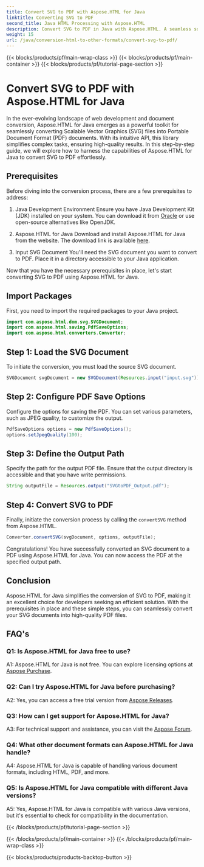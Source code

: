 ```yaml
---
title: Convert SVG to PDF with Aspose.HTML for Java
linktitle: Converting SVG to PDF
second_title: Java HTML Processing with Aspose.HTML
description: Convert SVG to PDF in Java with Aspose.HTML. A seamless solution for high-quality document conversion.
weight: 15
url: /java/conversion-html-to-other-formats/convert-svg-to-pdf/
---
```


{{< blocks/products/pf/main-wrap-class >}}
{{< blocks/products/pf/main-container >}}
{{< blocks/products/pf/tutorial-page-section >}}

# Convert SVG to PDF with Aspose.HTML for Java


In the ever-evolving landscape of web development and document conversion, Aspose.HTML for Java emerges as a powerful toolkit for seamlessly converting Scalable Vector Graphics (SVG) files into Portable Document Format (PDF) documents. With its intuitive API, this library simplifies complex tasks, ensuring high-quality results. In this step-by-step guide, we will explore how to harness the capabilities of Aspose.HTML for Java to convert SVG to PDF effortlessly.

## Prerequisites

Before diving into the conversion process, there are a few prerequisites to address:

1. Java Development Environment
Ensure you have Java Development Kit (JDK) installed on your system. You can download it from [Oracle](https://www.oracle.com/java/technologies/javase-downloads.html) or use open-source alternatives like OpenJDK.

2. Aspose.HTML for Java
Download and install Aspose.HTML for Java from the website. The download link is available [here](https://releases.aspose.com/html/java/).

3. Input SVG Document
You'll need the SVG document you want to convert to PDF. Place it in a directory accessible to your Java application.

Now that you have the necessary prerequisites in place, let's start converting SVG to PDF using Aspose.HTML for Java.

## Import Packages

First, you need to import the required packages to your Java project.

```java
import com.aspose.html.dom.svg.SVGDocument;
import com.aspose.html.saving.PdfSaveOptions;
import com.aspose.html.converters.Converter;
```

## Step 1: Load the SVG Document

To initiate the conversion, you must load the source SVG document.

```java
SVGDocument svgDocument = new SVGDocument(Resources.input("input.svg"));
```

## Step 2: Configure PDF Save Options

Configure the options for saving the PDF. You can set various parameters, such as JPEG quality, to customize the output.

```java
PdfSaveOptions options = new PdfSaveOptions();
options.setJpegQuality(100);
```

## Step 3: Define the Output Path

Specify the path for the output PDF file. Ensure that the output directory is accessible and that you have write permissions.

```java
String outputFile = Resources.output("SVGtoPDF_Output.pdf");
```

## Step 4: Convert SVG to PDF

Finally, initiate the conversion process by calling the `convertSVG` method from Aspose.HTML.

```java
Converter.convertSVG(svgDocument, options, outputFile);
```

Congratulations! You have successfully converted an SVG document to a PDF using Aspose.HTML for Java. You can now access the PDF at the specified output path.

## Conclusion

Aspose.HTML for Java simplifies the conversion of SVG to PDF, making it an excellent choice for developers seeking an efficient solution. With the prerequisites in place and these simple steps, you can seamlessly convert your SVG documents into high-quality PDF files.

## FAQ's

### Q1: Is Aspose.HTML for Java free to use?

A1: Aspose.HTML for Java is not free. You can explore licensing options at [Aspose Purchase](https://purchase.aspose.com/buy).

### Q2: Can I try Aspose.HTML for Java before purchasing?

A2: Yes, you can access a free trial version from [Aspose Releases](https://releases.aspose.com/html/java).

### Q3: How can I get support for Aspose.HTML for Java?

A3: For technical support and assistance, you can visit the [Aspose Forum](https://forum.aspose.com/).

### Q4: What other document formats can Aspose.HTML for Java handle?

A4: Aspose.HTML for Java is capable of handling various document formats, including HTML, PDF, and more.

### Q5: Is Aspose.HTML for Java compatible with different Java versions?

A5: Yes, Aspose.HTML for Java is compatible with various Java versions, but it's essential to check for compatibility in the documentation.

{{< /blocks/products/pf/tutorial-page-section >}}

{{< /blocks/products/pf/main-container >}}
{{< /blocks/products/pf/main-wrap-class >}}

{{< blocks/products/products-backtop-button >}}
